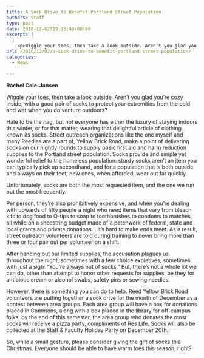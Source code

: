 ```yaml
---
title: A Sock Drive to Benefit Portland Street Population
authors: Staff
type: post
date: 2010-12-02T19:13:49+00:00
excerpt: |
  |
    <p>Wiggle your toes, then take a look outside. Aren’t you glad you’re cozy  inside, with a good pair of socks to protect your extremities from the  cold and wet when you do venture outdoors?</p>
url: /2010/12/02/a-sock-drive-to-benefit-portland-street-population/
categories:
  - News

---
```

**Rachel Cole-Jansen**

Wiggle your toes, then take a look outside. Aren’t you glad you’re cozy inside, with a good pair of socks to protect your extremities from the cold and wet when you do venture outdoors?

Hate to be the nag, but not everyone has either the luxury of staying indoors this winter, or for that matter, wearing that delightful article of clothing known as socks. Street outreach organizations like the one myself and many Reedies are a part of, Yellow Brick Road, make a point of delivering socks on our nightly rounds to supply basic first aid and harm reduction supplies to the Portland street population. Socks provide and simple yet wonderful relief to the homeless population: sturdy socks aren’t an item you can typically pick up secondhand, and for a population that is both outside and always on their feet, new ones, when afforded, wear out far quickly.

Unfortunately, socks are both the most requested item, and the one we run out the most frequently.

Per person, they’re also prohibitively expensive, and when you’re dealing with upwards of fifty people a night who need items that vary from bleach kits to dog food to Q-tips to soap to toothbrushes to condoms to matches,  all while on a shoestring budget made of a patchwork of federal, state and local grants and private donations&#8230; it’s hard to make ends meet. As a result, street outreach volunteers are told during training to never bring more than three or four pair out per volunteer on a shift.

After handing out our limited supplies, the accusation plagues us throughout the night, sometimes with a few choice expletives, sometimes with just a sigh: “You’re always out of socks.” But, there’s not a whole lot we can do, other than attempt to honor other requests for supplies, be they for antibiotic cream or alcohol swabs, safety pins or sewing needles.

However, there is something you can do to help. Reed Yellow Brick Road volunteers are putting together a sock drive for the month of December as a contest between area groups. Each area group will have a box for donations placed in Commons, along with a box placed in the library for off-campus folks; by the end of this semester, the area group who donates the most socks will receive a pizza party, compliments of Res Life. Socks will also be collected at the Staff & Faculty Holiday Party on December 20th.

So, while a small gesture, please consider giving the gift of socks this Christmas. Everyone should be able to have warm toes this season, right?